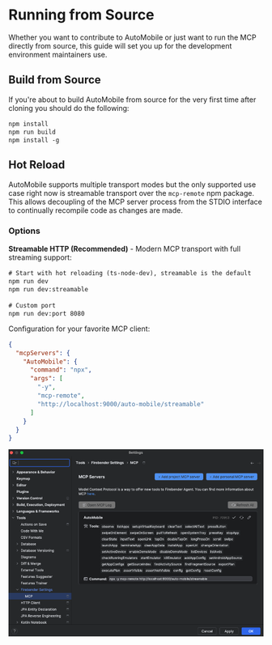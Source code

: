 # Running from Source

Whether you want to contribute to AutoMobile or just want to run the MCP directly from source, this guide will set you
up for the development environment maintainers use.

## Build from Source

If you're about to build AutoMobile from source for the very first time after cloning you should do the following:

```shell
npm install
npm run build
npm install -g
```

## Hot Reload

AutoMobile supports multiple transport modes but the only supported use case right now is streamable transport over the
`mcp-remote` npm package. This allows decoupling of the MCP server process from the STDIO interface to continually
recompile code as changes are made. 

### Options

**Streamable HTTP (Recommended)** - Modern MCP transport with full streaming support:
```shell
# Start with hot reloading (ts-node-dev), streamable is the default
npm run dev
npm run dev:streamable

# Custom port
npm run dev:port 8080
```

Configuration for your favorite MCP client:

```json
{
  "mcpServers": {
    "AutoMobile": {
      "command": "npx",
      "args": [
        "-y",
        "mcp-remote",
        "http://localhost:9000/auto-mobile/streamable"
      ]
    }
  }
}
```

![firebender-mcp-server-setup.png](../img/firebender-mcp-server-setup-dev.png)
